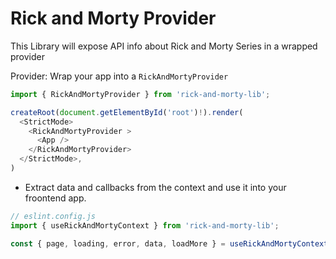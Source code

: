 # Rick and Morty Provider

This Library will expose API info about Rick and Morty Series in a wrapped provider

Provider: Wrap your app into a `RickAndMortyProvider`

```js
import { RickAndMortyProvider } from 'rick-and-morty-lib';

createRoot(document.getElementById('root')!).render(
  <StrictMode>
    <RickAndMortyProvider >
      <App />
    </RickAndMortyProvider>
  </StrictMode>,
)
```

- Extract data and callbacks from the context and use it into your froontend app.

```js
// eslint.config.js
import { useRickAndMortyContext } from 'rick-and-morty-lib';

const { page, loading, error, data, loadMore } = useRickAndMortyContext();
```
